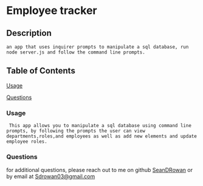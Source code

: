  # Employee tracker
  
## Description
    an app that uses inquirer prompts to manipulate a sql database, run node server.js and follow the command line prompts.
## Table of Contents

[Usage](#usage)

[Questions](#questions)
     
### Usage
     This app allows you to manipulate a sql database using command line prompts, by following the prompts the user can view departments,roles,and employees as well as add new elements and update employee roles.

     
### Questions
for additional questions, please reach out to me on github
[SeanDRowan](https://github.com/SeanDRowan)
    or by email at
<Sdrowan03@gmail.com>
     
